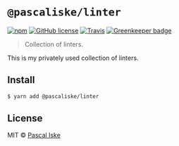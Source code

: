 # `@pascaliske/linter`

[![npm](https://img.shields.io/npm/v/@pascaliske/linter.svg?style=flat)]()
[![GitHub license](https://img.shields.io/badge/license-MIT-blue.svg?style=flat)](https://raw.githubusercontent.com/pascaliske/linter/master/LICENSE.md)
[![Travis](https://img.shields.io/travis/pascaliske/linter.svg?style=flat)]()
[![Greenkeeper badge](https://badges.greenkeeper.io/pascaliske/linter.svg)](https://greenkeeper.io/)

> Collection of linters.

This is my privately used collection of linters.

## Install
```bash
$ yarn add @pascaliske/linter
```

## License
MIT © [Pascal Iske](https://pascal-iske.de)
